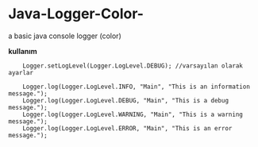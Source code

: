 # Java-Logger-Color-
a basic java console logger (color)

**kullanım**

        Logger.setLogLevel(Logger.LogLevel.DEBUG); //varsayılan olarak ayarlar

        Logger.log(Logger.LogLevel.INFO, "Main", "This is an information message.");
        Logger.log(Logger.LogLevel.DEBUG, "Main", "This is a debug message.");
        Logger.log(Logger.LogLevel.WARNING, "Main", "This is a warning message.");
        Logger.log(Logger.LogLevel.ERROR, "Main", "This is an error message.");
